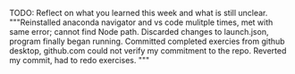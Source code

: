 TODO: Reflect on what you learned this week and what is still unclear.
"""Reinstalled anaconda navigator and vs code mulitple times, met with same error; cannot find Node path. Discarded changes to launch.json, program finally began running. Committed completed exercies from github desktop, github.com could not verify my commitment to the repo. Reverted my commit, had to redo exercises.
"""